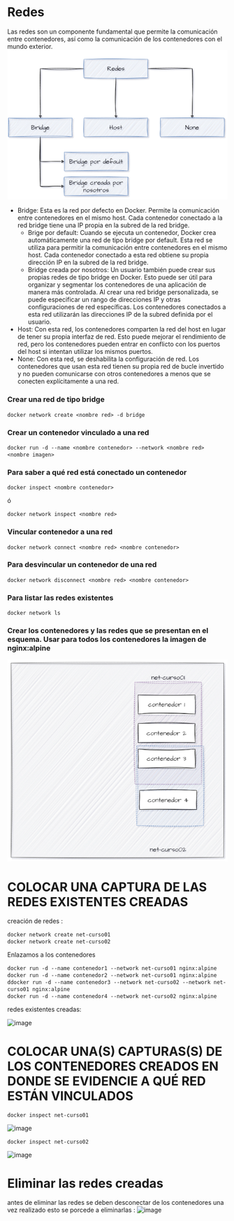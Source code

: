 # Redes
Las redes son un componente fundamental que permite la comunicación entre contenedores, así como la comunicación de los contenedores con el mundo exterior. 
![Imagen](imagenes/redes.PNG)
- Bridge: Esta es la red por defecto en Docker. Permite la comunicación entre contenedores en el mismo host. Cada contenedor conectado a la red bridge tiene una IP propia en la subred de la red bridge.
    -  Brige por default: Cuando se ejecuta un contenedor, Docker crea automáticamente una red de tipo bridge por default. Esta red se utiliza para permitir la comunicación entre contenedores en el mismo host. Cada contenedor conectado a esta red obtiene su propia dirección IP en la subred de la red bridge.
    - Bridge creada por nosotros: Un usuario también puede crear sus propias redes de tipo bridge en Docker. Esto puede ser útil para organizar y segmentar los contenedores de una aplicación de manera más controlada. Al crear una red bridge personalizada, se puede especificar un rango de direcciones IP y otras configuraciones de red específicas. Los contenedores conectados a esta red utilizarán las direcciones IP de la subred definida por el usuario.
- Host: Con esta red, los contenedores comparten la red del host en lugar de tener su propia interfaz de red. Esto puede mejorar el rendimiento de red, pero los contenedores pueden entrar en conflicto con los puertos del host si intentan utilizar los mismos puertos.
- None: Con esta red, se deshabilita la configuración de red. Los contenedores que usan esta red tienen su propia red de bucle invertido y no pueden comunicarse con otros contenedores a menos que se conecten explícitamente a una red.

### Crear una red de tipo bridge

```
docker network create <nombre red> -d bridge
```

### Crear un contenedor vinculado a una red

```
docker run -d --name <nombre contenedor> --network <nombre red> <nombre imagen>
```

### Para saber a qué red está conectado un contenedor

```
docker inspect <nombre contenedor>
```
ó
```
docker network inspect <nombre red> 
```

### Vincular contenedor a una red
```
docker network connect <nombre red> <nombre contenedor>
```

### Para desvincular un contenedor de una red
```
docker network disconnect <nombre red> <nombre contenedor>
```

### Para listar las redes existentes
```
docker network ls
```

### Crear los contenedores y las redes que se presentan en el esquema. Usar para todos los contenedores la imagen de nginx:alpine

![Imagen](imagenes/esquema-ejercicio-redes.PNG)

# COLOCAR UNA CAPTURA DE LAS REDES EXISTENTES CREADAS

creación de redes :
```
docker network create net-curso01
docker network create net-curso02
```
Enlazamos a  los contenedores 
```
docker run -d --name contenedor1 --network net-curso01 nginx:alpine
docker run -d --name contenedor2 --network net-curso01 nginx:alpine
ddocker run -d --name contenedor3 --network net-curso02 --network net-curso01 nginx:alpine
docker run -d --name contenedor4 --network net-curso02 nginx:alpine
```
redes existentes creadas: 

![image](https://github.com/jossC11/2024A-ISWD633-GR1/assets/94476123/1b62683f-0d64-4519-8b67-83e10966e18b)


# COLOCAR UNA(S) CAPTURAS(S) DE LOS CONTENEDORES CREADOS EN DONDE SE EVIDENCIE A QUÉ RED ESTÁN VINCULADOS
```
docker inspect net-curso01
```
![image](https://github.com/jossC11/2024A-ISWD633-GR1/assets/94476123/9a8fd5e0-0b02-430e-bd57-b39533b48097)

```
docker inspect net-curso02
```
![image](https://github.com/jossC11/2024A-ISWD633-GR1/assets/94476123/1ea544ae-5102-4fc5-adcc-9288421098f1)

# Eliminar las redes creadas

antes de  eliminar las redes se deben desconectar de los contenedores una vez realizado esto se porcede a eliminarlas :
![image](https://github.com/jossC11/2024A-ISWD633-GR1/assets/94476123/34b32dbd-f173-418d-9d42-0100fa72f86e)
